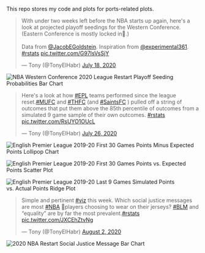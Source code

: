
This repo stores my code and plots for ports-related plots.

<blockquote class="twitter-tweet">

<p lang="en" dir="ltr">

With under two weeks left before the NBA starts up again, here's a look
at projected playoff seedings for the Western Conference. (Eastern
Conference is mostly locked in🥱.)<br><br>Data from
<a href="https://twitter.com/JacobEGoldstein?ref_src=twsrc%5Etfw">@JacobEGoldstein</a>.
Inspiration from
<a href="https://twitter.com/experimental361?ref_src=twsrc%5Etfw">@experimental361</a>.
<a href="https://twitter.com/hashtag/rstats?src=hash&amp;ref_src=twsrc%5Etfw">\#rstats</a>
<a href="https://t.co/G97IsVsSjY">pic.twitter.com/G97IsVsSjY</a>

</p>

— Tony (@TonyElHabr)
<a href="https://twitter.com/TonyElHabr/status/1284452770305781761?ref_src=twsrc%5Etfw">July
18, 2020</a>

</blockquote>

<script async src="https://platform.twitter.com/widgets.js" charset="utf-8"></script>

![NBA Western Conference 2020 League Restart Playoff Seeding
Probabilities Bar Chart](plots/nba_seed_p.png
"NBA Western Conference 2020 League Restart Playoff Seeding Probabilities Bar Chart")

<blockquote class="twitter-tweet">

<p lang="en" dir="ltr">

Here's a look at how
<a href="https://twitter.com/hashtag/EPL?src=hash&amp;ref_src=twsrc%5Etfw">\#EPL</a>
teams performed since the league
reset.<a href="https://twitter.com/hashtag/MUFC?src=hash&amp;ref_src=twsrc%5Etfw">\#MUFC</a>
and
<a href="https://twitter.com/hashtag/THFC?src=hash&amp;ref_src=twsrc%5Etfw">\#THFC</a>
(and
<a href="https://twitter.com/hashtag/SaintsFC?src=hash&amp;ref_src=twsrc%5Etfw">\#SaintsFC</a>
) pulled off a string of outcomes that put them above the 85th
percentile of outcomes from a simulated 9 game sample of their own
outcomes.
<a href="https://twitter.com/hashtag/rstats?src=hash&amp;ref_src=twsrc%5Etfw">\#rstats</a>
<a href="https://t.co/RsUYO1OUcL">pic.twitter.com/RsUYO1OUcL</a>

</p>

— Tony (@TonyElHabr)
<a href="https://twitter.com/TonyElHabr/status/1287460387466682369?ref_src=twsrc%5Etfw">July
26, 2020</a>

</blockquote>

<script async src="https://platform.twitter.com/widgets.js" charset="utf-8"></script>

![English Premier League 2019-20 First 30 Games Points Minus Expected
Points Lollipop Chart](plots/epl_before_break_pts_minus_xpts.png
"English Premier League 2019-20 First 30 Games Points Minus Expected Points Lollipop Chart")

![English Premier League 2019-20 First 30 Games Points vs. Expected
Points Scatter Plot](plots/epl_before_break_pts_vs_xpts.png
"English Premier League 2019-20 First 30 Games Points vs. Expected Points Scatter Plot")

![English Premier League 2019-20 Last 9 Games Simulated Points
vs. Actual Points Ridge Plot](plots/epl_after_break_pts_sim.png
"English Premier League 2019-20 Last 9 Games Simulated Points vs. Actual Points Ridge Plot")

<blockquote class="twitter-tweet">

<p lang="en" dir="ltr">

Simple and pertinent
<a href="https://twitter.com/hashtag/viz?src=hash&amp;ref_src=twsrc%5Etfw">\#viz</a>
this week. Which social justice messages are most
<a href="https://twitter.com/hashtag/NBA?src=hash&amp;ref_src=twsrc%5Etfw">\#NBA</a>
🏀players choosing to wear on their jerseys?
<a href="https://twitter.com/hashtag/BLM?src=hash&amp;ref_src=twsrc%5Etfw">\#BLM</a>
and “equality” are by far the most
prevalent.<a href="https://twitter.com/hashtag/rstats?src=hash&amp;ref_src=twsrc%5Etfw">\#rstats</a>
<a href="https://t.co/JXCEhZtvNg">pic.twitter.com/JXCEhZtvNg</a>

</p>

— Tony (@TonyElHabr)
<a href="https://twitter.com/TonyElHabr/status/1289919973536616450?ref_src=twsrc%5Etfw">August
2, 2020</a>

</blockquote>

<script async src="https://platform.twitter.com/widgets.js" charset="utf-8"></script>

![2020 NBA Restart Social Justice Message Bar
Chart](plots/nba_social_justice.png
"2020 NBA Restart Social Justice Message Bar Chart")
